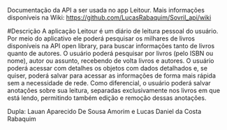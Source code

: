 Documentação da API a ser usada no app Leitour. Mais informações disponíveis na Wiki: https://github.com/LucasRabaquim/Sovril_api/wiki

#Descrição
A aplicação Leitour é um diário de leitura pessoal do usuário. Por meio do aplicativo ele poderá pesquisar os milhares de livros disponíveis na API open library, para buscar informações tanto de livros quanto de autores. O usuário poderá pesquisar por livros (pelo ISBN ou nome), autor ou assunto, recebendo de volta livros e autores.  O usuário poderá acessar com detalhes os objetos com dados detalhados e, se quiser, poderá salvar para acessar as informações de forma mais rápida sem a necessidade de rede.
 Como diferencial, o usuário poderá salvar anotações sobre sua leitura, separadas exclusivamente nos livros em que está lendo, permitindo também edição e remoção dessas anotações.

Dupla: Lauan Aparecido De Sousa Amorim e Lucas Daniel da Costa Rabaquim
